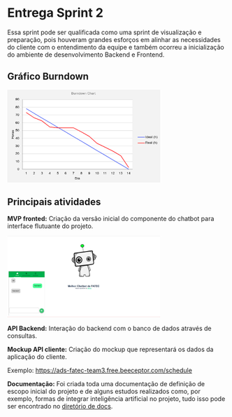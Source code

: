 # Entrega Sprint 2

Essa sprint pode ser qualificada como uma sprint de visualização e preparação, pois houveram grandes esforços
em alinhar as necessidades do cliente com o entendimento da equipe e também ocorreu a inicialização do
ambiente de desenvolvimento Backend e Frontend.

## Gráfico Burndown

<img src="burndown2.png" width="350" title="Burndown">

## Principais atividades

**MVP fronted:** Criação da versão inicial do componente do chatbot para interface flutuante do projeto.

<img src="mvp_frontend.png" width="350" title="mvp frontend">

**API Backend:** Interação do backend com o banco de dados através de consultas.

**Mockup API cliente:** Criação do mockup que representará os dados da aplicação do cliente.

Exemplo: https://ads-fatec-team3.free.beeceptor.com/schedule

**Documentação:** Foi criada toda uma documentação de definição de escopo inicial do projeto e de alguns estudos
realizados como, por exemplo, formas de integrar inteligência artificial no projeto, tudo isso pode ser
encontrado no [diretório de docs](https://github.com/ads-fatec-team3/chatbot/tree/master/docs).
